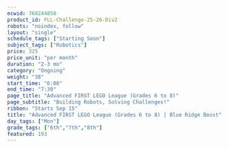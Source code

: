 ```yaml
---
ecwid: 768244858
product_id: FLL-Challenge-25-26-Div2
robots: "noindex, follow"
layout: "single"
schedule_tags: ["Starting Soon"]
subject_tags: ["Robotics"]
price: 325
price_unit: "per month"
duration: "2-3 mo"
category: "Ongoing"
weight: "38"
start_time: "6:00"
end_time: "7:30"
page_title: "Advanced FIRST LEGO League (Grades 6 to 8)"
page_subtitle: "Building Robots, Solving Challenges!"
ribbon: "Starts Sep 15"
title: "Advanced FIRST LEGO League (Grades 6 to 8) | Blue Ridge Boost"
day_tags: ["Mon"]
grade_tags: ["6th","7th","8th"]
featured: 193
---
```

